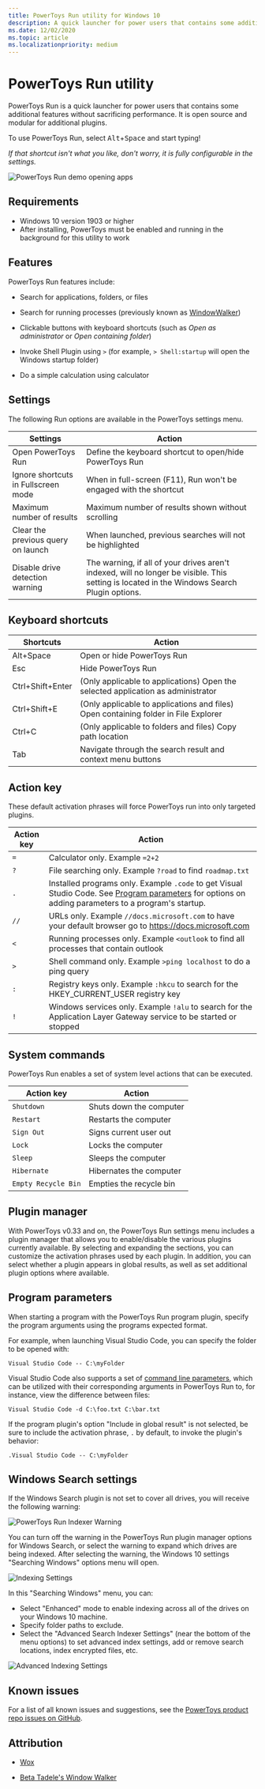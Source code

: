 ```yaml
---
title: PowerToys Run utility for Windows 10
description: A quick launcher for power users that contains some additional features without sacrificing performance.
ms.date: 12/02/2020
ms.topic: article
ms.localizationpriority: medium
---
```


# PowerToys Run utility

PowerToys Run is a quick launcher for power users that contains some additional features without sacrificing performance. It is open source and modular for additional plugins.

To use PowerToys Run, select <kbd>Alt</kbd>+<kbd>Space</kbd> and start typing!

*If that shortcut isn't what you like, don't worry, it is fully configurable in the settings.*

![PowerToys Run demo opening apps](../images/pt-powerrun-demo.gif)

## Requirements

- Windows 10 version 1903 or higher
- After installing, PowerToys must be enabled and running in the background for this utility to work

## Features

PowerToys Run features include:

- Search for applications, folders, or files

- Search for running processes (previously known as [WindowWalker](https://github.com/betsegaw/windowwalker/))

- Clickable buttons with keyboard shortcuts (such as *Open as administrator* or *Open containing folder*)

- Invoke Shell Plugin using `>`  (for example, `> Shell:startup` will open the Windows startup folder)

- Do a simple calculation using calculator

## Settings

The following Run options are available in the PowerToys settings menu.

  | **Settings** |**Action** |
  | --- | --- |
  | Open PowerToys Run | Define the keyboard shortcut to open/hide PowerToys Run |
  | Ignore shortcuts in Fullscreen mode |  When in full-screen (F11), Run won't be engaged with the shortcut |
  | Maximum number of results |  Maximum number of results shown without scrolling |
  | Clear the previous query on launch | When launched, previous searches will not be highlighted |
  | Disable drive detection warning | The warning, if all of your drives aren't indexed, will no longer be visible. This setting is located in the Windows Search Plugin options. |

## Keyboard shortcuts

  | **Shortcuts** | **Action** |
  | --- | --- |
  | Alt+Space | Open or hide PowerToys Run |
  | Esc | Hide PowerToys Run |
  | Ctrl+Shift+Enter | (Only applicable to applications) Open the selected application as administrator |
  | Ctrl+Shift+E | (Only applicable to applications and files) Open containing folder in File Explorer |
  | Ctrl+C | (Only applicable to folders and files) Copy path location |
  | Tab | Navigate through the search result and context menu buttons |

## Action key

These default activation phrases will force PowerToys run into only targeted plugins.

  | **Action key** | **Action** |
  | --- | --- |
  | `=` | Calculator only. Example `=2+2` |
  | `?` | File searching only. Example `?road` to find `roadmap.txt` |
  | `.` | Installed programs only. Example `.code` to get Visual Studio Code. See [Program parameters](#program-parameters) for options on adding parameters to a program's startup. |
  | `//` | URLs only. Example `//docs.microsoft.com` to have your default browser go to https://docs.microsoft.com |
  | `<` | Running processes only. Example `<outlook` to find all processes that contain outlook |
  | `>` | Shell command only. Example `>ping localhost` to do a ping query |
  | `:` | Registry keys only. Example `:hkcu` to search for the HKEY_CURRENT_USER registry key |
  | `!` | Windows services only. Example `!alu` to search for the Application Layer Gateway service to be started or stopped |

## System commands

PowerToys Run enables a set of system level actions that can be executed.

  | **Action key**   |   **Action** |
  | ------------------ | ---------------------------------------------------------------------------------|
  | `Shutdown` | Shuts down the computer |
  | `Restart` | Restarts the computer |
  | `Sign Out` | Signs current user out |
  | `Lock` | Locks the computer |
  | `Sleep` | Sleeps the computer |
  | `Hibernate` | Hibernates the computer |
  | `Empty Recycle Bin` | Empties the recycle bin |

## Plugin manager

With PowerToys v0.33 and on, the PowerToys Run settings menu includes a plugin manager that allows you to enable/disable the various plugins currently available. By selecting and expanding the sections, you can customize the activation phrases used by each plugin. In addition, you can select whether a plugin appears in global results, as well as set additional plugin options where available. 

## Program parameters

When starting a program with the PowerToys Run program plugin, specify the program arguments using the programs expected format.

For example, when launching Visual Studio Code, you can specify the folder to be opened with:

`Visual Studio Code -- C:\myFolder`

Visual Studio Code also supports a set of [command line parameters](https://code.visualstudio.com/docs/editor/command-line), which can be utilized with their corresponding arguments in PowerToys Run to, for instance, view the difference between files:

`Visual Studio Code -d C:\foo.txt C:\bar.txt` 

If the program plugin's option "Include in global result" is not selected, be sure to include the activation phrase, `.` by default, to invoke the plugin's behavior:

`.Visual Studio Code -- C:\myFolder`

## Windows Search settings

If the Windows Search plugin is not set to cover all drives, you will receive the following warning:

![PowerToys Run Indexer Warning](../images/pt-run-warning.png)

You can turn off the warning in the PowerToys Run plugin manager options for Windows Search, or select the warning to expand which drives are being indexed. After selecting the warning, the Windows 10 settings "Searching Windows" options menu will open.

![Indexing Settings](../images/pt-run-indexing.png)

In this "Searching Windows" menu, you can:

- Select "Enhanced" mode to enable indexing across all of the drives on your Windows 10 machine.
- Specify folder paths to exclude.
- Select the "Advanced Search Indexer Settings" (near the bottom of the menu options) to set advanced index settings, add or remove search locations, index encrypted files, etc.

![Advanced Indexing Settings](../images/pt-run-indexing-advanced.png)

## Known issues

For a list of all known issues and suggestions, see the [PowerToys product repo issues on GitHub](https://github.com/microsoft/PowerToys/issues?q=is%3Aopen+is%3Aissue+label%3AProduct-Launcher).

## Attribution

- [Wox](https://github.com/Wox-launcher/Wox/)

- [Beta Tadele's Window Walker](https://github.com/betsegaw/windowwalker)
